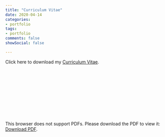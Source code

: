 ```yaml
---
title: "Curriculum Vitae"
date: 2020-04-14
categories:
- portfolio
tags:
- portfolio
comments: false
showSocial: false

---
```


Click here to download my [Curriculum Vitae](/files/yuehao_cv_2020.pdf).
<!--more-->

<object data="/files/yuehao_cv_2020.pdf" type="application/pdf" width="700px" height="700px">
    <embed src="/files/yuehao_cv_2020.pdf">
        <p>This browser does not support PDFs. Please download the PDF to view it: <a href="/files/yuehao_cv_2020.pdf">Download PDF</a>.</p>
    </embed>
</object>


